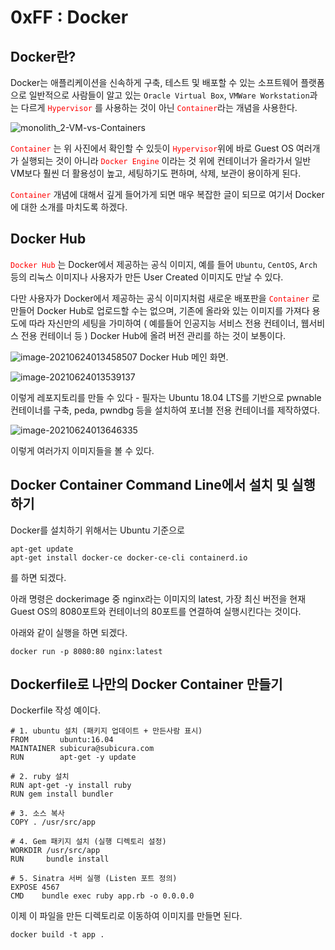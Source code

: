 # 0xFF : Docker



## Docker란?

Docker는 애플리케이션을 신속하게 구축, 테스트 및 배포할 수 있는 소프트웨어 플랫폼으로 일반적으로 사람들이 알고 있는 `Oracle Virtual Box`,  `VMWare Workstation`과는 다르게 <span style="color:red">`Hypervisor`</span> 를 사용하는 것이 아닌 <span style="color:red">`Container`</span>라는 개념을 사용한다.

![monolith_2-VM-vs-Containers](https://d1.awsstatic.com/Developer%20Marketing/containers/monolith_2-VM-vs-Containers.78f841efba175556d82f64d1779eb8b725de398d.png)

<span style="color:red">`Container`</span> 는 위 사진에서 확인할 수 있듯이 <span style="color:red">`Hypervisor`</span>위에 바로 Guest OS 여러개가 실행되는 것이 아니라 <span style="color:red">`Docker Engine`</span>  이라는 것 위에 컨테이너가 올라가서 일반 VM보다 훨씬 더 활용성이 높고, 세팅하기도 편하며, 삭제, 보관이 용이하게 된다.

<span style="color:red">`Container`</span> 개념에 대해서 깊게 들어가게 되면 매우 복잡한 글이 되므로 여기서 Docker에 대한 소개를 마치도록 하겠다.

## Docker Hub

<span style="color:red">`Docker Hub`</span> 는 Docker에서 제공하는 공식 이미지, 예를 들어 `Ubuntu`, `CentOS`, `Arch` 등의 리눅스 이미지나 사용자가 만든 User Created 이미지도 만날 수 있다.

다만 사용자가 Docker에서 제공하는 공식 이미지처럼 새로운 배포판을 <span style="color:red">`Container`</span> 로 만들어 Docker Hub로 업로드할 수는 없으며, 기존에 올라와 있는 이미지를 가져다 용도에 따라 자신만의 세팅을 가미하여 ( 예를들어 인공지능 서비스 전용 컨테이너, 웹서비스 전용 컨테이너 등 ) Docker Hub에 올려 버전 관리를 하는 것이 보통이다.



![image-20210624013458507](C:\Users\Gunseung\AppData\Roaming\Typora\typora-user-images\image-20210624013458507.png) Docker Hub 메인 화면.

![image-20210624013539137](C:\Users\Gunseung\AppData\Roaming\Typora\typora-user-images\image-20210624013539137.png)

이렇게 레포지토리를 만들 수 있다 - 필자는 Ubuntu 18.04 LTS를 기반으로 pwnable 컨테이너를 구축, peda, pwndbg 등을 설치하여 포너블 전용 컨테이너를 제작하였다.

![image-20210624013646335](C:\Users\Gunseung\AppData\Roaming\Typora\typora-user-images\image-20210624013646335.png)

이렇게 여러가지 이미지들을 볼 수 있다.



## Docker Container Command Line에서 설치 및 실행하기





Docker를 설치하기 위해서는 Ubuntu 기준으로

```
apt-get update
apt-get install docker-ce docker-ce-cli containerd.io
```

를 하면 되겠다.



아래 명령은 dockerimage 중 nginx라는 이미지의 latest, 가장 최신 버전을 현재 Guest OS의 8080포트와 컨테이너의 80포트를 연결하여 실행시킨다는 것이다.

아래와 같이 실행을 하면 되겠다.

```
docker run -p 8080:80 nginx:latest
```



## Dockerfile로 나만의 Docker Container 만들기

Dockerfile 작성 예이다.

```
# 1. ubuntu 설치 (패키지 업데이트 + 만든사람 표시)
FROM       ubuntu:16.04
MAINTAINER subicura@subicura.com
RUN        apt-get -y update

# 2. ruby 설치
RUN apt-get -y install ruby
RUN gem install bundler

# 3. 소스 복사
COPY . /usr/src/app

# 4. Gem 패키지 설치 (실행 디렉토리 설정)
WORKDIR /usr/src/app
RUN     bundle install

# 5. Sinatra 서버 실행 (Listen 포트 정의)
EXPOSE 4567
CMD    bundle exec ruby app.rb -o 0.0.0.0
```

이제 이 파일을 만든 디렉토리로 이동하여 이미지를 만들면 된다.

```
docker build -t app .
```

